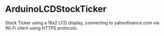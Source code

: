 # ArduinoLCDStockTicker
Stock Ticker using a 16x2 LCD display, connecting to yahoofinance.com via Wi-Fi client using HTTPS protocols.
